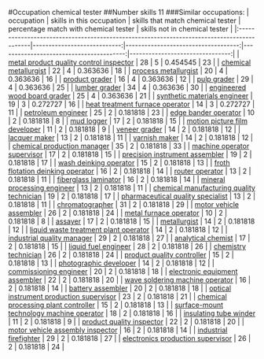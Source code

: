 #Occupation chemical tester
##Number skills 11
###Similar occupations:
| occupation                                                                                |   skills in this occupation |   skills that match chemical tester |   percentage match with chemical tester |   skills not in chemical tester |
|:------------------------------------------------------------------------------------------|----------------------------:|------------------------------------:|----------------------------------------:|--------------------------------:|
| [metal product quality control inspector](metal_product_quality_control_inspector.md)     |                          28 |                                   5 |                                0.454545 |                              23 |
| [chemical metallurgist](chemical_metallurgist.md)                                         |                          22 |                                   4 |                                0.363636 |                              18 |
| [process metallurgist](process_metallurgist.md)                                           |                          20 |                                   4 |                                0.363636 |                              16 |
| [product grader](product_grader.md)                                                       |                          16 |                                   4 |                                0.363636 |                              12 |
| [pulp grader](pulp_grader.md)                                                             |                          29 |                                   4 |                                0.363636 |                              25 |
| [lumber grader](lumber_grader.md)                                                         |                          34 |                                   4 |                                0.363636 |                              30 |
| [engineered wood board grader](engineered_wood_board_grader.md)                           |                          25 |                                   4 |                                0.363636 |                              21 |
| [synthetic materials engineer](synthetic_materials_engineer.md)                           |                          19 |                                   3 |                                0.272727 |                              16 |
| [heat treatment furnace operator](heat_treatment_furnace_operator.md)                     |                          14 |                                   3 |                                0.272727 |                              11 |
| [petroleum engineer](petroleum_engineer.md)                                               |                          25 |                                   2 |                                0.181818 |                              23 |
| [edge bander operator](edge_bander_operator.md)                                           |                          10 |                                   2 |                                0.181818 |                               8 |
| [mud logger](mud_logger.md)                                                               |                          17 |                                   2 |                                0.181818 |                              15 |
| [motion picture film developer](motion_picture_film_developer.md)                         |                          11 |                                   2 |                                0.181818 |                               9 |
| [veneer grader](veneer_grader.md)                                                         |                          14 |                                   2 |                                0.181818 |                              12 |
| [lacquer maker](lacquer_maker.md)                                                         |                          13 |                                   2 |                                0.181818 |                              11 |
| [varnish maker](varnish_maker.md)                                                         |                          14 |                                   2 |                                0.181818 |                              12 |
| [chemical production manager](chemical_production_manager.md)                             |                          35 |                                   2 |                                0.181818 |                              33 |
| [machine operator supervisor](machine_operator_supervisor.md)                             |                          17 |                                   2 |                                0.181818 |                              15 |
| [precision instrument assembler](precision_instrument_assembler.md)                       |                          19 |                                   2 |                                0.181818 |                              17 |
| [wash deinking operator](wash_deinking_operator.md)                                       |                          15 |                                   2 |                                0.181818 |                              13 |
| [froth flotation deinking operator](froth_flotation_deinking_operator.md)                 |                          16 |                                   2 |                                0.181818 |                              14 |
| [router operator](router_operator.md)                                                     |                          13 |                                   2 |                                0.181818 |                              11 |
| [fiberglass laminator](fiberglass_laminator.md)                                           |                          16 |                                   2 |                                0.181818 |                              14 |
| [mineral processing engineer](mineral_processing_engineer.md)                             |                          13 |                                   2 |                                0.181818 |                              11 |
| [chemical manufacturing quality technician](chemical_manufacturing_quality_technician.md) |                          19 |                                   2 |                                0.181818 |                              17 |
| [pharmaceutical quality specialist](pharmaceutical_quality_specialist.md)                 |                          13 |                                   2 |                                0.181818 |                              11 |
| [chromatographer](chromatographer.md)                                                     |                          31 |                                   2 |                                0.181818 |                              29 |
| [motor vehicle assembler](motor_vehicle_assembler.md)                                     |                          26 |                                   2 |                                0.181818 |                              24 |
| [metal furnace operator](metal_furnace_operator.md)                                       |                          10 |                                   2 |                                0.181818 |                               8 |
| [assayer](assayer.md)                                                                     |                          17 |                                   2 |                                0.181818 |                              15 |
| [metallurgist](metallurgist.md)                                                           |                          14 |                                   2 |                                0.181818 |                              12 |
| [liquid waste treatment plant operator](liquid_waste_treatment_plant_operator.md)         |                          14 |                                   2 |                                0.181818 |                              12 |
| [industrial quality manager](industrial_quality_manager.md)                               |                          29 |                                   2 |                                0.181818 |                              27 |
| [analytical chemist](analytical_chemist.md)                                               |                          17 |                                   2 |                                0.181818 |                              15 |
| [liquid fuel engineer](liquid_fuel_engineer.md)                                           |                          28 |                                   2 |                                0.181818 |                              26 |
| [chemistry technician](chemistry_technician.md)                                           |                          26 |                                   2 |                                0.181818 |                              24 |
| [product quality controller](product_quality_controller.md)                               |                          15 |                                   2 |                                0.181818 |                              13 |
| [photographic developer](photographic_developer.md)                                       |                          14 |                                   2 |                                0.181818 |                              12 |
| [commissioning engineer](commissioning_engineer.md)                                       |                          20 |                                   2 |                                0.181818 |                              18 |
| [electronic equipment assembler](electronic_equipment_assembler.md)                       |                          22 |                                   2 |                                0.181818 |                              20 |
| [wave soldering machine operator](wave_soldering_machine_operator.md)                     |                          16 |                                   2 |                                0.181818 |                              14 |
| [battery assembler](battery_assembler.md)                                                 |                          20 |                                   2 |                                0.181818 |                              18 |
| [optical instrument production supervisor](optical_instrument_production_supervisor.md)   |                          23 |                                   2 |                                0.181818 |                              21 |
| [chemical processing plant controller](chemical_processing_plant_controller.md)           |                          15 |                                   2 |                                0.181818 |                              13 |
| [surface-mount technology machine operator](surface-mount_technology_machine_operator.md) |                          18 |                                   2 |                                0.181818 |                              16 |
| [insulating tube winder](insulating_tube_winder.md)                                       |                          11 |                                   2 |                                0.181818 |                               9 |
| [product quality inspector](product_quality_inspector.md)                                 |                          22 |                                   2 |                                0.181818 |                              20 |
| [motor vehicle assembly inspector](motor_vehicle_assembly_inspector.md)                   |                          16 |                                   2 |                                0.181818 |                              14 |
| [industrial firefighter](industrial_firefighter.md)                                       |                          29 |                                   2 |                                0.181818 |                              27 |
| [electronics production supervisor](electronics_production_supervisor.md)                 |                          26 |                                   2 |                                0.181818 |                              24 |
